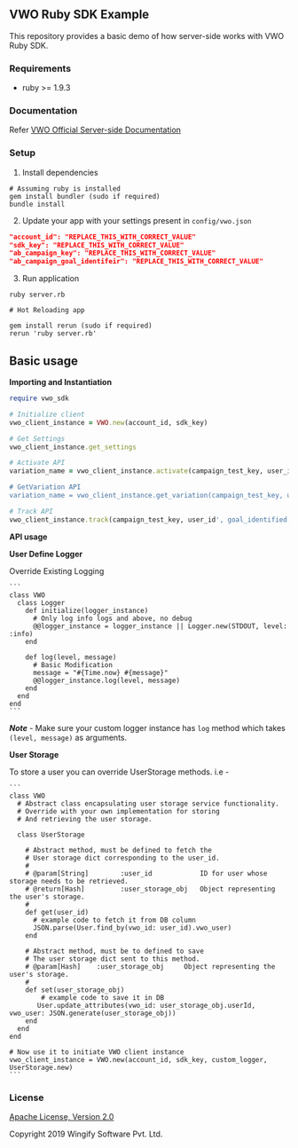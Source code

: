 ## VWO Ruby SDK Example

This repository provides a basic demo of how server-side works with VWO Ruby SDK.

### Requirements

- ruby >= 1.9.3

### Documentation

Refer [VWO Official Server-side Documentation](https://developers.vwo.com/reference#server-side-introduction)

### Setup

1. Install dependencies

```
# Assuming ruby is installed
gem install bundler (sudo if required)
bundle install
```

2. Update your app with your settings present in `config/vwo.json`

```json
"account_id": "REPLACE_THIS_WITH_CORRECT_VALUE"
"sdk_key": "REPLACE_THIS_WITH_CORRECT_VALUE"
"ab_campaign_key": "REPLACE_THIS_WITH_CORRECT_VALUE"
"ab_campaign_goal_identifeir": "REPLACE_THIS_WITH_CORRECT_VALUE"
```

3. Run application

```
ruby server.rb

# Hot Reloading app

gem install rerun (sudo if required)
rerun 'ruby server.rb'
```

## Basic usage

**Importing and Instantiation**

```ruby
require vwo_sdk

# Initialize client
vwo_client_instance = VWO.new(account_id, sdk_key)

# Get Settings
vwo_client_instance.get_settings

# Activate API
variation_name = vwo_client_instance.activate(campaign_test_key, user_id')

# GetVariation API
variation_name = vwo_client_instance.get_variation(campaign_test_key, user_id')

# Track API
vwo_client_instance.track(campaign_test_key, user_id', goal_identified, revenue_value)

```

**API usage**

**User Define Logger**


Override Existing Logging

    ```
    class VWO
      class Logger
        def initialize(logger_instance)
          # Only log info logs and above, no debug
          @@logger_instance = logger_instance || Logger.new(STDOUT, level: :info)
        end

        def log(level, message)
          # Basic Modification
          message = "#{Time.now} #{message}"
          @@logger_instance.log(level, message)
        end
      end
    end
    ```

***Note*** - Make sure your custom logger instance has `log` method which takes `(level, message)` as arguments.

**User Storage**

To store a user you can override UserStorage methods. i.e -

    ```
    class VWO
      # Abstract class encapsulating user storage service functionality.
      # Override with your own implementation for storing
      # And retrieving the user storage.

      class UserStorage

        # Abstract method, must be defined to fetch the
        # User storage dict corresponding to the user_id.
        #
        # @param[String]        :user_id            ID for user whose storage needs to be retrieved.
        # @return[Hash]         :user_storage_obj   Object representing the user's storage.
        #
        def get(user_id)
          # example code to fetch it from DB column
          JSON.parse(User.find_by(vwo_id: user_id).vwo_user)
        end

        # Abstract method, must be to defined to save
        # The user storage dict sent to this method.
        # @param[Hash]    :user_storage_obj     Object representing the user's storage.
        #
        def set(user_storage_obj)
            # example code to save it in DB
           User.update_attributes(vwo_id: user_storage_obj.userId, vwo_user: JSON.generate(user_storage_obj))
        end
      end
    end

    # Now use it to initiate VWO client instance
    vwo_client_instance = VWO.new(account_id, sdk_key, custom_logger, UserStorage.new)
    ```

### License

[Apache License, Version 2.0](https://github.com/wingify/vwo-ruby-sdk-example/blob/master/LICENSE)

Copyright 2019 Wingify Software Pvt. Ltd.
